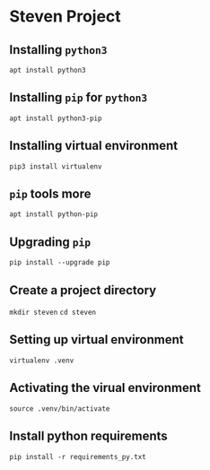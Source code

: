 # Steven Project

## Installing `python3`
`apt install python3`

## Installing `pip` for `python3`
`apt install python3-pip`

## Installing virtual environment
`pip3 install virtualenv`

## `pip` tools more
`apt install python-pip`

## Upgrading `pip`
`pip install --upgrade pip`

## Create a project directory
`mkdir steven`
`cd steven`

## Setting up virtual environment
`virtualenv .venv`

## Activating the virual environment
`source .venv/bin/activate`

## Install python requirements
`pip install -r requirements_py.txt`
